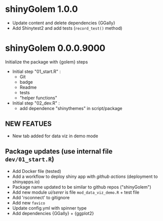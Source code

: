# shinyGolem 1.0.0

* Update content and delete dependencies {GGally}
* Add Shinytest2 and add tests (`record_test()` method)

# shinyGolem 0.0.0.9000

Initialize the package with {golem} steps  

* Initial step "01_start.R" :  
  - Git  
  - badge
  - Readme
  - tests
  - "helper functions"
* Initial step "02_dev.R" :  
  - add dependence "shinythemes" in script/package
  
  
## NEW FEATUES

* New tab added for data viz in demo mode

## Package updates (use internal file `dev/01_start.R`)

* Add Docker file (tested)
* Add a workflow to deploy shiny app with *github actions* (deployment to shinyapps.io)
* Package name updated to be similar to github repos ("shinyGolem")
* Add new module *ui/serer* is file `mod_data_viz_demo.R` + test file
* Add 'rsconnect' to gitignore
* Add new `favico`
* Update config.yml with spinner type
* Add dependencies {GGally} + {ggplot2} 

